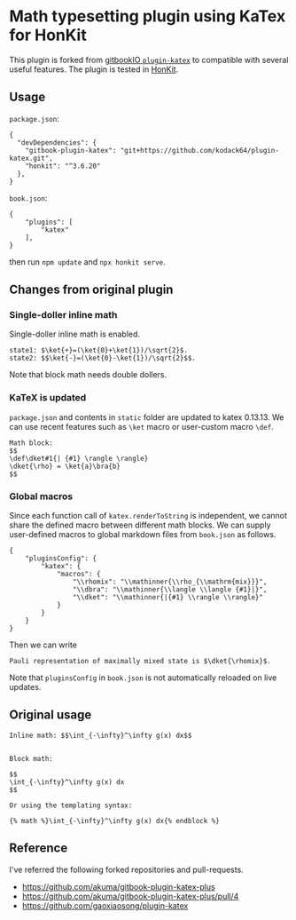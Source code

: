 Math typesetting plugin using KaTex for HonKit
==============

This plugin is forked from [gitbookIO `plugin-katex`]((https://github.com/GitbookIO/plugin-mathjax)) to compatible with several useful features. The plugin is tested in [HonKit](https://github.com/honkit/honkit).

## Usage

`package.json`:
```
{
  "devDependencies": {
    "gitbook-plugin-katex": "git+https://github.com/kodack64/plugin-katex.git",
    "honkit": "^3.6.20"
  },
}
```

`book.json`:
```
{
	"plugins": [
		"katex"
	],
}
```

then run `npm update` and `npx honkit serve`.

## Changes from original plugin

### Single-doller inline math

Single-doller inline math is enabled.
```
state1: $\ket{+}=(\ket{0}+\ket{1})/\sqrt{2}$.
state2: $$\ket{-}=(\ket{0}-\ket{1})/\sqrt{2}$$.
```

Note that block math needs double dollers.

### KaTeX is updated

`package.json` and contents in `static` folder are updated to katex 0.13.13. We can use recent features such as `\ket` macro or user-custom macro `\def`.

```
Math block:
$$
\def\dket#1{| {#1} \rangle \rangle}
\dket{\rho} = \ket{a}\bra{b}
$$
```

### Global macros

Since each function call of `katex.renderToString` is independent, we cannot share the defined macro between different math blocks. We can supply user-defined macros to global markdown files from `book.json` as follows.


```
{
	"pluginsConfig": {
		"katex": {
			"macros": {
                "\\rhomix": "\\mathinner{\\rho_{\\mathrm{mix}}}",
				"\\dbra": "\\mathinner{\\langle \\langle {#1}|}",
				"\\dket": "\\mathinner{|{#1} \\rangle \\rangle}"
			}
		}
	}
}
```

Then we can write
```
Pauli representation of maximally mixed state is $\dket{\rhomix}$.
```

Note that `pluginsConfig` in `book.json` is not automatically reloaded on live updates.


## Original usage

```
Inline math: $$\int_{-\infty}^\infty g(x) dx$$


Block math:

$$
\int_{-\infty}^\infty g(x) dx
$$

Or using the templating syntax:

{% math %}\int_{-\infty}^\infty g(x) dx{% endblock %}
```

## Reference

I've referred the following forked repositories and pull-requests.

- https://github.com/akuma/gitbook-plugin-katex-plus
- https://github.com/akuma/gitbook-plugin-katex-plus/pull/4
- https://github.com/gaoxiaosong/plugin-katex